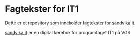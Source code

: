 # Fagtekster for IT1

Dette er et repository som inneholder fagtekster for [sandvika.it](https://sandvika.it).  

[sandvika.it](https://sandvika.it) er en digital lærebok for programfaget IT1 på VGS.
